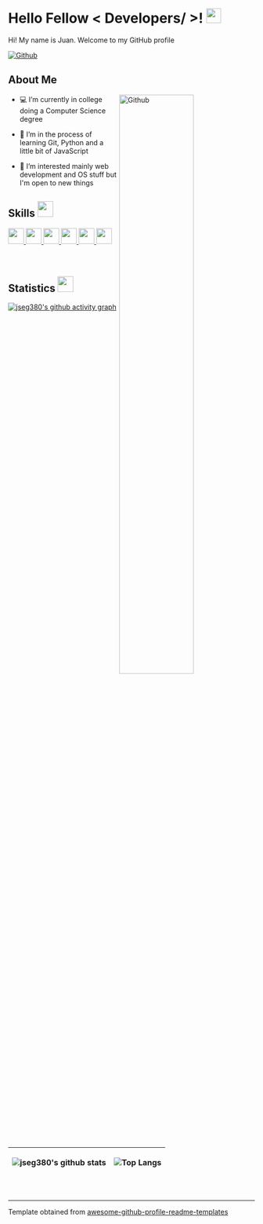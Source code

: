 <h1> Hello Fellow < Developers/ >! <img src = "https://raw.githubusercontent.com/MartinHeinz/MartinHeinz/master/wave.gif" width = 30px> </h1>

<div size='20px'> Hi! My name is Juan. Welcome to my GitHub profile
</div>

[![Github](https://img.shields.io/github/followers/jseg380?label=Follow&style=social)](https://github.com/jseg380)

<h2> About Me </h2>

<img width="55%" align="right" alt="Github" src="https://raw.githubusercontent.com/onimur/.github/master/.resources/git-header.svg" />

- 💻 I’m currently in college doing a Computer Science degree
  
- 🌱 I’m in the process of learning Git, Python and a little bit of JavaScript

- 👀 I’m interested mainly web development and OS stuff but I'm open to new things
  
<h2> Skills <img src = "https://media2.giphy.com/media/QssGEmpkyEOhBCb7e1/giphy.gif?cid=ecf05e47a0n3gi1bfqntqmob8g9aid1oyj2wr3ds3mg700bl&rid=giphy.gif" width = 32px> </h2>
<a href= https://github.com/jseg380?tab=repositories&q=&type=&language=cpp&sort= > <img width ='32px' src ='https://raw.githubusercontent.com/rahulbanerjee26/githubAboutMeGenerator/main/icons/cpp.svg'> </a>
<a href= https://github.com/jseg380?tab=repositories&q=&type=&language=python&sort= > <img width ='32px' src ='https://raw.githubusercontent.com/rahulbanerjee26/githubAboutMeGenerator/main/icons/python.svg'> </a>
<a href= https://github.com/jseg380?tab=repositories&q=&type=&language=c&sort= > <img width ='32px' src ='https://raw.githubusercontent.com/rahulbanerjee26/githubAboutMeGenerator/main/icons/c.svg'> </a>
<a href= https://github.com/jseg380?tab=repositories&q=&type=&language=html&sort= > <img width ='32px' src ='https://raw.githubusercontent.com/rahulbanerjee26/githubAboutMeGenerator/main/icons/html.svg'> </a>
<a href= https://github.com/jseg380?tab=repositories&q=&type=&language=css&sort= > <img width ='32px' src ='https://raw.githubusercontent.com/rahulbanerjee26/githubAboutMeGenerator/main/icons/css.svg'> </a>
<a href= https://github.com/jseg380?tab=repositories&q=&type=&language=javascript&sort= > <img width ='32px' src ='https://raw.githubusercontent.com/rahulbanerjee26/githubAboutMeGenerator/main/icons/javascript.svg'> </a>

<br>
<br>
<br>

<h2> Statistics <img src = "https://jonmgomes.com/wp-content/uploads/2020/03/4_Bar_Chart_10_Seconds.gif" width = 32px> </h2>
  
[![jseg380's github activity graph](https://github-readme-activity-graph.vercel.app/graph?username=jseg380&theme=tokyo-night)](https://github.com/ashutosh00710/github-readme-activity-graph)

<br>

| <p align="center">![jseg380's github stats](https://github-readme-stats.vercel.app/api?username=jseg380&show_icons=true&theme=tokyonight)</p> | <p align="center">![Top Langs](https://github-readme-stats.vercel.app/api/top-langs/?username=jseg380&theme=tokyonight)</p> |
| --- | --- |

<br>

-----
Template obtained from [awesome-github-profile-readme-templates](https://github.com/durgeshsamariya/awesome-github-profile-readme-templates)
